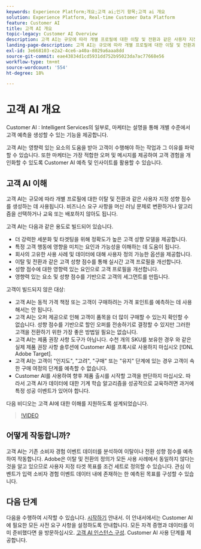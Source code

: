 ```yaml
---
keywords: Experience Platform;개요;고객 ai;인기 항목;고객 ai 개요
solution: Experience Platform, Real-time Customer Data Platform
feature: Customer AI
title: 고객 AI 개요
topic-legacy: Customer AI Overview
description: 고객 AI는 규모에 따라 개별 프로필에 대한 이탈 및 전환과 같은 사용자 지정 성향 점수를 생성하는 데 사용됩니다. 비즈니스 요구 사항을 머신 러닝 문제로 변환하거나 알고리즘을 선택하거나 교육 또는 배포하지 않아도 됩니다.
landing-page-description: 고객 AI는 규모에 따라 개별 프로필에 대한 이탈 및 전환과 같은 사용자 지정 성향 점수를 생성하는 데 사용됩니다.
exl-id: 3e668103-e2a2-4ce6-a40a-8029a6aaa8dd
source-git-commit: eae43834d1cd5931dd752b95023da7ac77668e56
workflow-type: tm+mt
source-wordcount: '554'
ht-degree: 18%

---
```



# 고객 AI 개요

Customer AI : Intelligent Services의 일부로, 마케터는 설명을 통해 개별 수준에서 고객 예측을 생성할 수 있는 기능을 제공합니다.

고객 AI는 영향력 있는 요소의 도움을 받아 고객이 수행해야 하는 작업과 그 이유를 파악할 수 있습니다. 또한 마케터는 가장 적합한 오퍼 및 메시지를 제공하여 고객 경험을 개인화할 수 있도록 Customer AI 예측 및 인사이트를 활용할 수 있습니다.

## 고객 AI 이해

고객 AI는 규모에 따라 개별 프로필에 대한 이탈 및 전환과 같은 사용자 지정 성향 점수를 생성하는 데 사용됩니다. 비즈니스 요구 사항을 머신 러닝 문제로 변환하거나 알고리즘을 선택하거나 교육 또는 배포하지 않아도 됩니다.

고객 AI는 다음과 같은 용도로 빌드되어 있습니다.

- 더 강력한 세분화 및 타겟팅을 위해 정확도가 높은 고객 성향 모델을 제공합니다.
- 특정 고객 행동에 영향을 미치는 요인과 가능성을 이해하는 데 도움이 됩니다.
- 회사의 고유한 사용 사례 및 데이터에 대해 사용자 정의 가능한 옵션을 제공합니다.
- 이탈 및 전환과 같은 고객 성향 점수를 통해 실시간 고객 프로필을 개선합니다.
- 성향 점수에 대한 영향력 있는 요인으로 고객 프로필을 개선합니다.
- 영향력 있는 요소 및 성향 점수를 기반으로 고객의 세그먼트를 만듭니다.

고객이 빌드되지 않은 대상:

- 고객 AI는 동적 가격 책정 또는 고객이 구매하려는 가격 포인트를 예측하는 데 사용해서는 안 됩니다.
- 고객 AI는 오퍼 제공으로 인해 고객이 품목을 더 많이 구매할 수 있는지 확인할 수 없습니다. 성향 점수를 기반으로 할인 오퍼를 전송하기로 결정할 수 있지만 그러한 고객을 전환하기 위한 가장 좋은 방법일 필요는 없습니다.
- 고객 AI는 제품 권장 사항 도구가 아닙니다. 수천 개의 SKU를 보유한 경우 와 같은 실제 제품 권장 사항 솔루션에 Customer AI를 프록시로 사용하지 마십시오 [!DNL Adobe Target].
- 고객 AI는 고객이 &quot;인지도&quot;, &quot;고려&quot;, &quot;구매&quot; 또는 &quot;유지&quot; 단계에 있는 경우 고객이 속한 구매 여정의 단계를 예측할 수 없습니다.
- Customer AI를 사용하여 향후 제품 출시를 시작할 고객을 판단하지 마십시오. 따라서 고객 AI가 데이터에 대한 기계 학습 알고리즘을 성공적으로 교육하려면 과거에 특정 성공 이벤트가 있어야 합니다.

다음 비디오는 고객 AI에 대한 이해를 지원하도록 설계되었습니다.

>[!VIDEO](https://video.tv.adobe.com/v/32664?learn=on&quality=12)

## 어떻게 작동합니까?

고객 AI는 기존 소비자 경험 이벤트 데이터를 분석하여 이탈이나 전환 성향 점수를 예측하여 작동합니다. Adobe은 이탈 및 전환의 정의가 모든 사용 사례에서 동일하지 않다는 것을 알고 있으므로 사용자 지정 타겟 목표를 조건 세트로 정의할 수 있습니다. 관심 이벤트가 입력 소비자 경험 이벤트 데이터 내에 존재하는 한 예측된 목표를 구성할 수 있습니다.

## 다음 단계

다음을 수행하여 시작할 수 있습니다. [시작하기](./getting-started.md) 안내서. 이 안내서에서는 Customer AI에 필요한 모든 사전 요구 사항을 설정하도록 안내합니다. 모든 자격 증명과 데이터를 이미 준비했다면 을 방문하십시오.  [고객 AI 인스턴스 구성](./user-guide/configure.md). Customer AI 사용 단계를 제공합니다.
